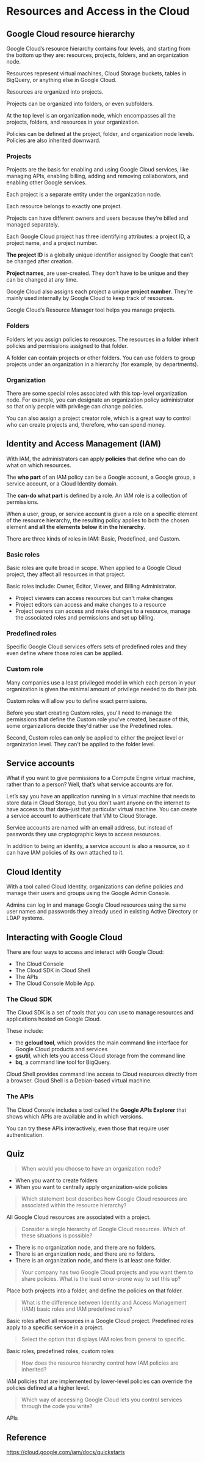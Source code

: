 # Resources and Access in the Cloud

## Google Cloud resource hierarchy

Google Cloud’s resource hierarchy contains four levels, and starting from the bottom up they are: resources, projects, folders, and an organization node.

Resources represent virtual machines, Cloud Storage buckets, tables in BigQuery, or anything else in Google Cloud. 

Resources are organized into projects.

Projects can be organized into folders, or even subfolders.

At the top level is an organization node, which encompasses all the projects, folders, and resources in your organization.

Policies can be defined at the project, folder, and organization node levels. Policies are also inherited downward.

### Projects

Projects are the basis for enabling and using Google Cloud services, like managing APIs, enabling billing, adding and removing collaborators, and enabling other Google services.

Each project is a separate entity under the organization node.

Each resource belongs to exactly one project. 

Projects can have different owners and users because they’re billed and managed separately. 

Each Google Cloud project has three identifying attributes: a project ID, a project name, and a project number.

**The project ID** is a globally unique identifier assigned by Google that can’t be changed after creation.

**Project names**, are user-created. They don’t have to be unique and they can be changed at any time.

Google Cloud also assigns each project a unique **project number**. They’re mainly used internally by Google Cloud to keep track of resources.

Google Cloud’s Resource Manager tool helps you manage projects.


### Folders

Folders let you assign policies to resources. The resources in a folder inherit policies and permissions assigned to that folder.

A folder can contain projects or other folders. You can use folders to group projects under an organization in a hierarchy (for example, by departments).


### Organization

There are some special roles associated with this top-level organization node. For example, you can designate an organization policy administrator so that only people with privilege can change policies.

You can also assign a project creator role, which is a great way to control who can create projects and, therefore, who can spend money.


## Identity and Access Management (IAM)

With IAM, the administrators can apply **policies** that define who can do what on which resources.

The **who part** of an IAM policy can be a Google account, a Google group, a service account, or a Cloud Identity domain.

The **can-do what part** is defined by a role. An IAM role is a collection of permissions.

When a user, group, or service account is given a role on a specific element of the resource hierarchy, the resulting policy applies to both the chosen element **and all the elements below it in the hierarchy**.

There are three kinds of roles in IAM: Basic, Predefined, and Custom.

### Basic roles

Basic roles are quite broad in scope. When applied to a Google Cloud project, they affect all resources in that project.

Basic roles include: Owner, Editor, Viewer, and Billing Administrator.

- Project viewers can access resources but can't make changes
- Project editors can access and make changes to a resource
- Project owners can access and make changes to a resource, manage the associated roles and permissions and set up billing.


### Predefined roles

Specific Google Cloud services offers sets of predefined roles and they even define where those roles can be applied.


### Custom role

Many companies use a least privileged model in which each person in your organization is given the minimal amount of privilege needed to do their job.

Custom roles will allow you to define exact permissions.

Before you start creating Custom roles, you'll need to manage the permissions that define the Custom role you've created, because of this, some organizations decide they'd rather use the Predefined roles.

Second, Custom roles can only be applied to either the project level or organization level. They can't be applied to the folder level.


## Service accounts

What if you want to give permissions to a Compute Engine virtual machine, rather than to a person? Well, that’s what service accounts are for.

Let’s say you have an application running in a virtual machine that needs to store data in Cloud Storage, but you don’t want anyone on the internet to have access to that data–just that particular virtual machine. You can create a service account to authenticate that VM to Cloud Storage.

Service accounts are named with an email address, but instead of passwords they use cryptographic keys to access resources.

In addition to being an identity, a service account is also a resource, so it can have IAM policies of its own attached to it.


## Cloud Identity

With a tool called Cloud Identity, organizations can define policies and manage their users and groups using the Google Admin Console. 

Admins can log in and manage Google Cloud resources using the same user names and passwords they already used in existing Active Directory or LDAP systems.


## Interacting with Google Cloud

There are four ways to access and interact with Google Cloud:

- The Cloud Console
- The Cloud SDK in Cloud Shell
- The APIs
- The Cloud Console Mobile App. 

### The Cloud SDK

The Cloud SDK is a set of tools that you can use to manage resources and applications hosted on Google Cloud. 

These include:
- the **gcloud tool**, which provides the main command line interface for Google Cloud products and services
- **gsutil**, which lets you access Cloud storage from the command line
- **bq**, a command line tool for BigQuery. 

Cloud Shell provides command line access to Cloud resources directly from a browser. Cloud Shell is a Debian-based virtual machine.


### The APIs

The Cloud Console includes a tool called the **Google APIs Explorer** that shows which APIs are available and in which versions.

You can try these APIs interactively, even those that require user authentication.


## Quiz

> When would you choose to have an organization node?

- When you want to create folders
- When you want to centrally apply organization-wide policies


> Which statement best describes how Google Cloud resources are associated within the resource hierarchy?

All Google Cloud resources are associated with a project.


> Consider a single hierarchy of Google Cloud resources. Which of these situations is possible?

- There is no organization node, and there are no folders.
- There is an organization node, and there are no folders.
- There is an organization node, and there is at least one folder.


> Your company has two Google Cloud projects and you want them to share policies. What is the least error-prone way to set this up?

Place both projects into a folder, and define the policies on that folder.


> What is the difference between Identity and Access Management (IAM) basic roles and IAM predefined roles?

Basic roles affect all resources in a Google Cloud project. Predefined roles apply to a specific service in a project.


> Select the option that displays IAM roles from general to specific. 

Basic roles, predefined roles, custom roles


> How does the resource hierarchy control how IAM policies are inherited?


IAM policies that are implemented by lower-level policies can override the policies defined at a higher level. 


> Which way of accessing Google Cloud lets you control services through the code you write?

APIs


## Reference

https://cloud.google.com/iam/docs/quickstarts